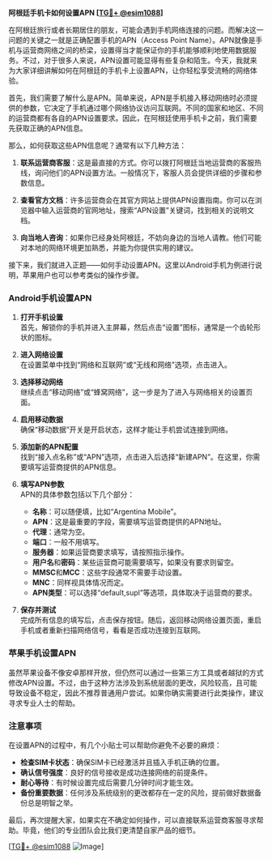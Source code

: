 **阿根廷手机卡如何设置APN [[TG💪+ @esim1088](https://t.me/s/esim1088)]**

在阿根廷旅行或者长期居住的朋友，可能会遇到手机网络连接的问题。而解决这一问题的关键之一就是正确配置手机的APN（Access Point Name）。APN就像是手机与运营商网络之间的桥梁，设置得当才能保证你的手机能够顺利地使用数据服务。不过，对于很多人来说，APN设置可能显得有些复杂和陌生。今天，我就来为大家详细讲解如何在阿根廷的手机卡上设置APN，让你轻松享受流畅的网络体验。

首先，我们需要了解什么是APN。简单来说，APN是手机接入移动网络时必须提供的参数，它决定了手机通过哪个网络协议访问互联网。不同的国家和地区、不同的运营商都有各自的APN设置要求。因此，在阿根廷使用手机卡之前，我们需要先获取正确的APN信息。

那么，如何获取这些APN信息呢？通常有以下几种方法：

1. **联系运营商客服**：这是最直接的方式。你可以拨打阿根廷当地运营商的客服热线，询问他们的APN设置方法。一般情况下，客服人员会提供详细的步骤和参数信息。

2. **查看官方文档**：许多运营商会在其官方网站上提供APN设置指南。你可以在浏览器中输入运营商的官网地址，搜索“APN设置”关键词，找到相关的说明文档。

3. **向当地人咨询**：如果你已经身处阿根廷，不妨向身边的当地人请教。他们可能对本地的网络环境更加熟悉，并能为你提供实用的建议。

接下来，我们就进入正题——如何手动设置APN。这里以Android手机为例进行说明，苹果用户也可以参考类似的操作步骤。

### Android手机设置APN

1. **打开手机设置**  
   首先，解锁你的手机并进入主屏幕，然后点击“设置”图标，通常是一个齿轮形状的图标。

2. **进入网络设置**  
   在设置菜单中找到“网络和互联网”或“无线和网络”选项，点击进入。

3. **选择移动网络**  
   继续点击“移动网络”或“蜂窝网络”，这一步是为了进入与网络相关的设置页面。

4. **启用移动数据**  
   确保“移动数据”开关是开启状态，这样才能让手机尝试连接到网络。

5. **添加新的APN配置**  
   找到“接入点名称”或“APN”选项，点击进入后选择“新建APN”。在这里，你需要填写运营商提供的APN信息。

6. **填写APN参数**  
   APN的具体参数包括以下几个部分：
   - **名称**：可以随便填，比如“Argentina Mobile”。
   - **APN**：这是最重要的字段，需要填写运营商提供的APN地址。
   - **代理**：通常为空。
   - **端口**：一般不用填写。
   - **服务器**：如果运营商要求填写，请按照指示操作。
   - **用户名**和**密码**：某些运营商可能需要填写，如果没有要求则留空。
   - **MMSC**和**MCC**：这些字段通常不需要手动设置。
   - **MNC**：同样视具体情况而定。
   - **APN类型**：可以选择“default,supl”等选项，具体取决于运营商的要求。

7. **保存并测试**  
   完成所有信息的填写后，点击保存按钮。随后，返回移动网络设置页面，重启手机或者重新扫描网络信号，看看是否成功连接到互联网。

### 苹果手机设置APN

虽然苹果设备不像安卓那样开放，但仍然可以通过一些第三方工具或者越狱的方式修改APN设置。不过，由于这种方法涉及到系统层面的更改，风险较高，且可能导致设备不稳定，因此不推荐普通用户尝试。如果你确实需要进行此类操作，建议寻求专业人士的帮助。

### 注意事项

在设置APN的过程中，有几个小贴士可以帮助你避免不必要的麻烦：

- **检查SIM卡状态**：确保SIM卡已经激活并且插入手机正确的位置。
- **确认信号强度**：良好的信号接收是成功连接网络的前提条件。
- **耐心等待**：有时候设置完成后需要几分钟时间才能生效。
- **备份重要数据**：任何涉及系统级别的更改都存在一定的风险，提前做好数据备份总是明智之举。

最后，再次提醒大家，如果实在不确定如何操作，可以直接联系运营商客服寻求帮助。毕竟，他们的专业团队会比我们更清楚自家产品的细节。

[[TG💪+ @esim1088](https://t.me/s/esim1088) ![Image](https://i.postimg.cc/4NQfJmqS/Snipaste-2025-05-13-00-14-12.png)]